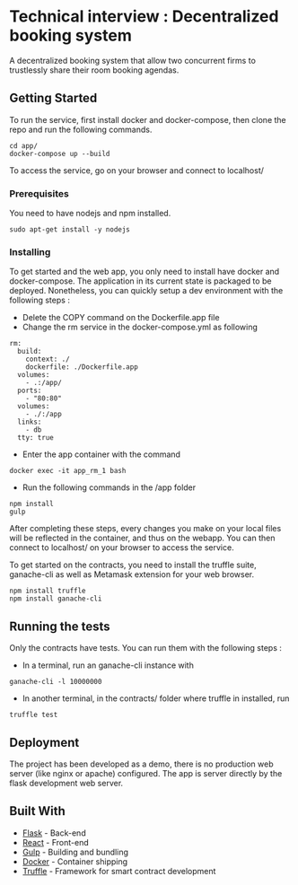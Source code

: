 # Technical interview : Decentralized booking system

A decentralized booking system that allow two concurrent firms to trustlessly share their room booking agendas.

## Getting Started

To run the service, first install docker and docker-compose, then clone the repo and run the following commands.

```
cd app/
docker-compose up --build
```

To access the service, go on your browser and connect to localhost/

### Prerequisites

You need to have nodejs and npm installed.

```
sudo apt-get install -y nodejs
```

### Installing

To get started and the web app, you only need to install have docker and docker-compose.
The application in its current state is packaged to be deployed. Nonetheless, you can quickly setup a dev environment with the following steps :

* Delete the COPY command on the Dockerfile.app file
* Change the rm service in the docker-compose.yml as following

```
rm:
  build:
    context: ./
    dockerfile: ./Dockerfile.app
  volumes:
    - .:/app/
  ports:
    - "80:80"
  volumes:
    - ./:/app
  links:
    - db
  tty: true
```  

* Enter the app container with the command

```
docker exec -it app_rm_1 bash
```

* Run the following commands in the /app folder

```
npm install
gulp
```

After completing these steps, every changes you make on your local files will be reflected in the container, and thus on the webapp.
You can then connect to localhost/ on your browser to access the service.


To get started on the contracts, you need to install the truffle suite, ganache-cli as well as Metamask extension for your web browser.


```
npm install truffle
npm install ganache-cli
```


## Running the tests

Only the contracts have tests.
You can run them with the following steps :

* In a terminal, run an ganache-cli instance with

```
ganache-cli -l 10000000
```

* In another terminal, in the contracts/ folder where truffle in installed, run

```
truffle test
```

## Deployment

The project has been developed as a demo, there is no production web server (like nginx or apache) configured. The app is server directly by the flask development web server.

## Built With

* [Flask](http://www.http://flask.pocoo.org/) - Back-end
* [React](https://reactjs.org/) - Front-end
* [Gulp](https://gulpjs.com/) - Building and bundling
* [Docker](https://www.docker.com/) - Container shipping
* [Truffle](http://www.http://truffleframework.com/) - Framework for smart contract development
